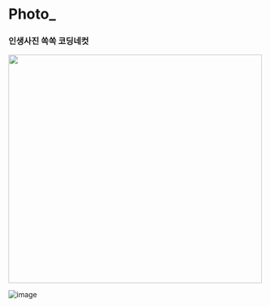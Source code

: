 # Photo_
<h3>인생사진 쏙쏙 코딩네컷</h3>
<img src="https://user-images.githubusercontent.com/97931260/231813741-fd252b5f-45ef-4cb5-9876-f1360fe6d915.png" style="height: 450px; width:500px;"/>

![image](https://user-images.githubusercontent.com/97931260/231813843-3e8b5b35-3cac-4b3d-8192-ae978f75a6e3.png)
